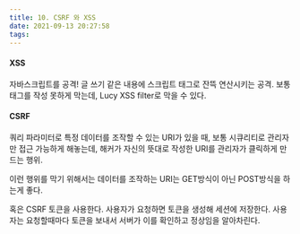 ```yaml
---
title: 10. CSRF 와 XSS
date: 2021-09-13 20:27:58
tags:
---
```

#### XSS
자바스크립트를 공격!
글 쓰기 같은 내용에 스크립트 태그로 잔뜩 연산시키는 공격.
보통 태그를 작성 못하게 막는데, Lucy XSS filter로 막을 수 있다.


#### CSRF
쿼리 파라미터로 특정 데이터를 조작할 수 있는 URI가 있을 때,
보통 시큐리티로 관리자만 접근 가능하게 해놓는데,
해커가 자신의 뜻대로 작성한 URI를 관리자가 클릭하게 만드는 행위.


이런 행위를 막기 위해서는 데이터를 조작하는 URI는 GET방식이 아닌 POST방식을 하는게 좋다.


혹은 CSRF 토큰을 사용한다.
사용자가 요청하면 토큰을 생성해 세션에 저장한다.
사용자는 요청할때마다 토큰을 보내서 서버가 이를 확인하고 정상임을 알아차린다.